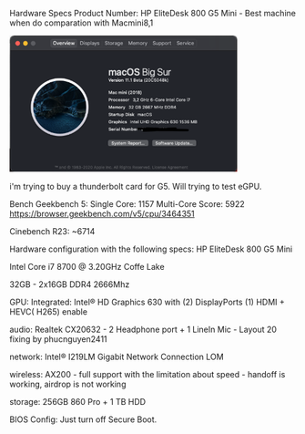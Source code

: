 Hardware Specs
Product Number: HP EliteDesk 800 G5 Mini - Best machine when do comparation with Macmini8,1

<img src="pictures/info.png" width="400">

i'm trying to buy a thunderbolt card for G5. Will trying to test eGPU.

Bench Geekbench 5: Single Core: 1157 Multi-Core Score: 5922 https://browser.geekbench.com/v5/cpu/3464351

Cinebench R23: ~6714

Hardware configuration with the following specs: HP EliteDesk 800 G5 Mini

Intel Core i7 8700 @ 3.20GHz Coffe Lake

32GB - 2x16GB DDR4 2666Mhz

GPU: Integrated: Intel® HD Graphics 630 with (2) DisplayPorts (1) HDMI + HEVC( H265) enable

audio: Realtek CX20632 - 2 Headphone port + 1 LineIn Mic - Layout 20 fixing by phucnguyen2411

network: Intel® I219LM Gigabit Network Connection LOM

wireless: AX200 - full support with the limitation about speed - handoff is working, airdrop is not working

storage: 256GB 860 Pro + 1 TB HDD

BIOS Config: Just turn off Secure Boot.
